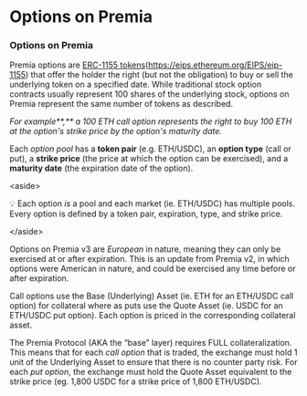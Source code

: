 # Options on Premia

### Options on Premia

Premia options are [ERC-1155 tokens](broken-reference)(https://eips.ethereum.org/EIPS/eip-1155) that offer the holder the right (but not the obligation) to buy or sell the underlying token on a specified date. While traditional stock option contracts usually represent 100 shares of the underlying stock, options on Premia represent the same number of tokens as described.

_For example**,** a 100 ETH call option represents the right to buy 100 ETH at the option's strike price by the option's maturity date._

Each _option pool_ has a **token pair** (e.g. ETH/USDC), an **option type** (call or put), a **strike price** (the price at which the option can be exercised), and a **maturity date** (the expiration date of the option).

\<aside>

💡 Each option _is_ a pool and each market (ie. ETH/USDC) has multiple pools. Every option is defined by a token pair, expiration, type, and strike price.

\</aside>

Options on Premia v3 are _European_ in nature, meaning they can only be exercised at or after expiration. This is an update from Premia v2, in which options were American in nature, and could be exercised any time before or after expiration.

Call options use the Base (Underlying) Asset (ie. ETH for an ETH/USDC call option) for collateral where as puts use the Quote Asset (ie. USDC for an ETH/USDC put option). Each option is priced in the corresponding collateral asset.

The Premia Protocol (AKA the “base” layer) requires FULL collateralization. This means that for each _call option_ that is traded, the exchange must hold 1 unit of the Underlying Asset to ensure that there is no counter party risk. For each _put option_, the exchange must hold the Quote Asset equivalent to the strike price (eg. 1,800 USDC for a strike price of 1,800 ETH/USDC).
